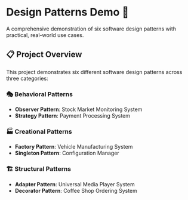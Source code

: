 # Design Patterns Demo 🎯

A comprehensive demonstration of six software design patterns with practical, real-world use cases.

## 📋 Project Overview

This project demonstrates six different software design patterns across three categories:

### 🎭 Behavioral Patterns
- **Observer Pattern**: Stock Market Monitoring System
- **Strategy Pattern**: Payment Processing System

### 🏭 Creational Patterns  
- **Factory Pattern**: Vehicle Manufacturing System
- **Singleton Pattern**: Configuration Manager

### 🏗️ Structural Patterns
- **Adapter Pattern**: Universal Media Player System
- **Decorator Pattern**: Coffee Shop Ordering System


